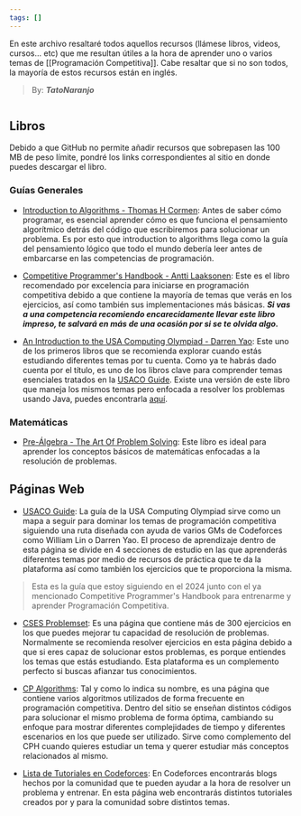 ```yaml
---
tags: []
---
```

En este archivo resaltaré todos aquellos recursos (llámese libros, videos, cursos... etc) que me resultan útiles a la hora de aprender uno o varios temas de [[Programación Competitiva]]. Cabe resaltar que si no son todos, la mayoría de estos recursos están en inglés.

>By: ***TatoNaranjo***

```table-of-contents
```

## Libros

Debido a que GitHub no permite añadir recursos que sobrepasen las 100 MB de peso límite, pondré los links correspondientes al sitio en donde puedes descargar el libro.

### Guías Generales

- [Introduction to Algorithms - Thomas H Cormen](https://libgen.li/ads.php?md5=FD8631D3830BFA7A3D2D305A99A011F2): Antes de saber cómo programar, es esencial aprender cómo es que funciona el pensamiento algorítmico detrás del código que escribiremos para solucionar un problema. Es por esto que introduction to algorithms llega como la guía del pensamiento lógico que todo el mundo debería leer antes de embarcarse en las competencias de programación.

- [Competitive Programmer's Handbook - Antti Laaksonen](https://cses.fi/book/book.pdf): Este es el libro recomendado por excelencia para iniciarse en programación competitiva debido a que contiene la mayoría de temas que verás en los ejercicios, así como también sus implementaciones más básicas. ***Si vas a una competencia recomiendo encarecidamente llevar este libro impreso, te salvará en más de una ocasión por si se te olvida algo.***

- [An Introduction to the USA Computing Olympiad - Darren Yao](https://darrenyao.com/usacobook/cpp.pdf): Este uno de los primeros libros que se recomienda explorar cuando estás estudiando diferentes temas por tu cuenta. Como ya te habrás dado cuenta por el título, es uno de los libros clave para comprender temas esenciales tratados en la [USACO Guide](https://usaco.guide/). Existe una versión de este libro que maneja los mismos temas pero enfocada a resolver los problemas usando Java, puedes encontrarla [aquí](https://darrenyao.com/usacobook/java.pdf).

### Matemáticas

- [Pre-Álgebra - The Art Of Problem Solving](https://libgen.li/ads.php?md5=CF35DDF15D29F6347D106CE822D9CA7A): Este libro es ideal para aprender los conceptos básicos de matemáticas enfocadas a la resolución de problemas.

## Páginas Web

- [USACO Guide](https://usaco.guide/): La guía de la USA Computing Olympiad sirve como un mapa a seguir para dominar los temas de programación competitiva siguiendo una ruta diseñada con ayuda de varios GMs de Codeforces como William Lin o Darren Yao. El proceso de aprendizaje dentro de esta página se divide en 4 secciones de estudio en las que aprenderás diferentes temas por medio de recursos de práctica que te da la plataforma así como también los ejercicios que te proporciona la misma. 

> Esta es la guía que estoy siguiendo en el 2024 junto con el ya mencionado Competitive Programmer's Handbook para entrenarme y aprender Programación Competitiva. 

- [CSES Problemset](https://cses.fi/problemset/): Es una página que contiene más de 300 ejercicios en los que puedes mejorar tu capacidad de resolución de problemas. Normalmente se recomienda resolver ejercicios en esta página debido a que si eres capaz de solucionar estos problemas, es porque entiendes los temas que estás estudiando. Esta plataforma es un complemento perfecto si buscas afianzar tus conocimientos.

- [CP Algorithms](https://cp-algorithms.com/navigation.html): Tal y como lo indica su nombre, es una página que contiene varios algoritmos utilizados de forma frecuente en programación competitiva. Dentro del sitio se enseñan distintos códigos para solucionar el mismo problema de forma óptima, cambiando su enfoque para mostrar diferentes complejidades de tiempo y diferentes escenarios en los que puede ser utilizado. Sirve como complemento del CPH cuando quieres estudiar un tema y querer estudiar más conceptos relacionados al mismo.

- [Lista de Tutoriales en Codeforces](https://codeforces.com/blog/entry/57282): En Codeforces encontrarás blogs hechos por la comunidad que te pueden ayudar a la hora de resolver un problema y entrenar. En esta página web encontrarás distintos tutoriales creados por y para la comunidad sobre distintos temas. 

